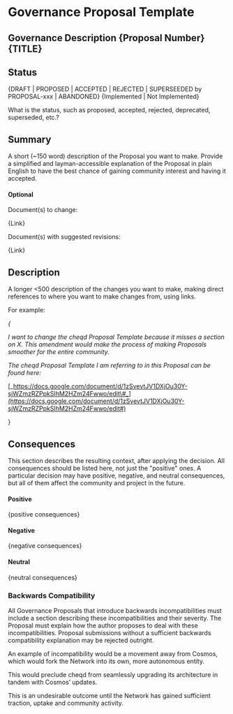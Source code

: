 # Governance Proposal Template

## Governance Description {Proposal Number} {TITLE}

## **Status**

{DRAFT \| PROPOSED \| ACCEPTED \| REJECTED \| SUPERSEEDED by PROPOSAL-xxx \| ABANDONED} {Implemented \| Not Implemented}

What is the status, such as proposed, accepted, rejected, deprecated, superseded, etc.?

## **Summary**

A short \(~150 word\) description of the Proposal you want to make. Provide a simplified and layman-accessible explanation of the Proposal in plain English to have the best chance of gaining community interest and having it accepted.

#### Optional

Document\(s\) to change:

{Link}

Document\(s\) with suggested revisions:

{Link}

## **Description**

A longer &lt;500 description of the changes you want to make, making direct references to where you want to make changes from, using links.

For example:

_{_

_I want to change the cheqd Proposal Template because it misses a section on X. This amendment would make the process of making Proposals smoother for the entire community._

_The cheqd Proposal Template I am referring to in this Proposal can be found here:_

[_https://docs.google.com/document/d/1zSvevtJV1DXjOu30Y-sjWZmzRZPpkSIhM2HZm24Fwwo/edit\#_](https://docs.google.com/document/d/1zSvevtJV1DXjOu30Y-sjWZmzRZPpkSIhM2HZm24Fwwo/edit#)

 }

## **Consequences**

This section describes the resulting context, after applying the decision. All consequences should be listed here, not just the "positive" ones. A particular decision may have positive, negative, and neutral consequences, but all of them affect the community and project in the future.

#### **Positive**

{positive consequences}

#### Negative

{negative consequences}

#### **Neutral**

{neutral consequences}

### **Backwards Compatibility**

All Governance Proposals that introduce backwards incompatibilities must include a section describing these incompatibilities and their severity. The Proposal must explain how the author proposes to deal with these incompatibilities. Proposal submissions without a sufficient backwards compatibility explanation may be rejected outright.

An example of incompatibility would be a movement away from Cosmos, which would fork the Network into its own, more autonomous entity.

This would preclude cheqd from seamlessly upgrading its architecture in tandem with Cosmos’ updates.

This is an undesirable outcome until the Network has gained sufficient traction, uptake and community activity.

